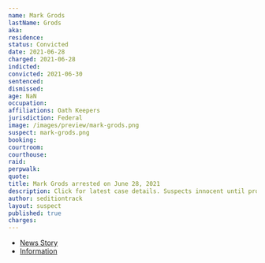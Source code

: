 ```yaml
---
name: Mark Grods
lastName: Grods
aka:
residence:
status: Convicted
date: 2021-06-28
charged: 2021-06-28
indicted:
convicted: 2021-06-30
sentenced:
dismissed:
age: NaN
occupation:
affiliations: Oath Keepers
jurisdiction: Federal
image: /images/preview/mark-grods.png
suspect: mark-grods.png
booking:
courtroom:
courthouse:
raid:
perpwalk:
quote:
title: Mark Grods arrested on June 28, 2021
description: Click for latest case details. Suspects innocent until proven guilty.
author: seditiontrack
layout: suspect
published: true
charges:
---
```


- [News Story](https://www.huffpost.com/entry/mark-grods-oath-keeper-capitol-attack-trump_n_60dc7417e4b058eea49d79ad)
- [Information](/filings/mark-grods.pdf)
